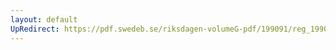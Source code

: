 ```yaml
---
layout: default
UpRedirect: https://pdf.swedeb.se/riksdagen-volumeG-pdf/199091/reg_199091_d2/reg_199091_d2_0190.pdf
---
```


